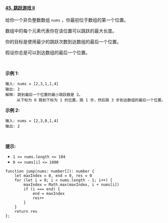 #### [45. 跳跃游戏 II](https://leetcode.cn/problems/jump-game-ii/)

给你一个非负整数数组 `nums` ，你最初位于数组的第一个位置。

数组中的每个元素代表你在该位置可以跳跃的最大长度。

你的目标是使用最少的跳跃次数到达数组的最后一个位置。

假设你总是可以到达数组的最后一个位置。

 

**示例 1:**

```
输入: nums = [2,3,1,1,4]
输出: 2
解释: 跳到最后一个位置的最小跳跃数是 2。
     从下标为 0 跳到下标为 1 的位置，跳 1 步，然后跳 3 步到达数组的最后一个位置。
```

**示例 2:**

```
输入: nums = [2,3,0,1,4]
输出: 2
```

 

**提示:**

-   `1 <= nums.length <= 104`
-   `0 <= nums[i] <= 1000`

```
function jump(nums: number[]): number {
    let maxIndex = 0, end = 0, res = 0
    for (let i = 0; i < nums.length - 1; i++) {
        maxIndex = Math.max(maxIndex, i + nums[i])
        if (i === end) {
            end = maxIndex
            res++
        }
    }
    return res
};
```